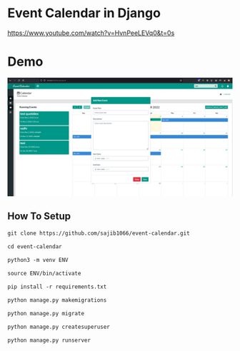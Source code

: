 # Event Calendar in Django

https://www.youtube.com/watch?v=HvnPeeLEVq0&t=0s

# Demo

![](static/images/screenshot-0.png)



## How To Setup
```
git clone https://github.com/sajib1066/event-calendar.git
```
```
cd event-calendar
```
```
python3 -m venv ENV
```
```
source ENV/bin/activate
```
```
pip install -r requirements.txt
```
```
python manage.py makemigrations
```
```
python manage.py migrate
```
```
python manage.py createsuperuser
```
```
python manage.py runserver
```
